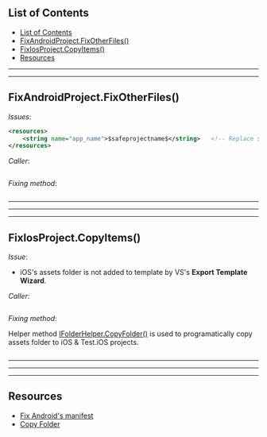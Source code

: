 ## List of Contents
- [List of Contents](#list-of-contents)
- [FixAndroidProject.FixOtherFiles()](#fixandroidprojectfixotherfiles)
- [FixIosProject.CopyItems()](#fixiosprojectcopyitems)
- [Resources](#resources)


___
___


## FixAndroidProject.FixOtherFiles()

*Issues*:

```xml
<resources>
    <string name="app_name">$safeprojectname$</string>   <!-- Replace $safeprojectname$ w/ $ext_safeprojectname$ -->
</resources>
```

*Caller*:

```cs --region "Fix Android" --source-file .\..\..\..\..\MvvmCross.Template\Program.cs --project .\..\..\..\..\MvvmCross.Template\MvvmCross.Template.csproj
```

*Fixing method*:

```cs --region "Fix strings.xml" --source-file .\..\..\..\..\MvvmCross.Template\FixAndroidProject.cs --project .\..\..\..\..\MvvmCross.Template\MvvmCross.Template.csproj
```



___
___
___



## FixIosProject.CopyItems()

*Issue*:

* iOS's assets folder is not added to template by VS's **Export Template Wizard**.

*Caller*:

```cs --region "Fix iOS" --source-file .\..\..\..\..\MvvmCross.Template\Program.cs --project .\..\..\..\..\MvvmCross.Template\MvvmCross.Template.csproj
```

*Fixing method*:

Helper method [IFolderHelper.CopyFolder()][2] is used to programatically copy assets folder to iOS & Test.iOS projects.

```cs --region "Copy Assets folder" --source-file .\..\..\..\..\MvvmCross.Template\FixIosProject.cs --project .\..\..\..\..\MvvmCross.Template\MvvmCross.Template.csproj
```



___
___
___



## Resources

* [Fix Android's manifest][1]
* [Copy Folder][2]













[1]: https://dev.azure.com/prosocode/VS/_git/MvxTemplate?path=%2FMvvmCross.Template%2FFixAndroidProject.cs&version=GBdev "Fix Android's manifest - Azure DevOps"
[2]: https://dev.azure.com/prosocode/_git/LocalStorage?path=%2F1.%20Copy%20Folder.ipynb&version=GBmaster "Copy Folder Helper class - Azure DevOps"